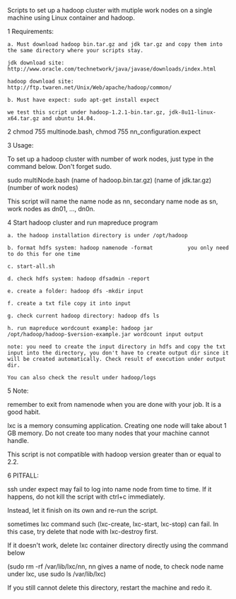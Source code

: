 Scripts to set up a hadoop cluster with mutiple work nodes on a single machine using Linux container and hadoop. 


1 Requirements: 

    a. Must download hadoop bin.tar.gz and jdk tar.gz and copy them into the same directory where your scripts stay. 

    jdk download site: http://www.oracle.com/technetwork/java/javase/downloads/index.html 

    hadoop download site: http://ftp.twaren.net/Unix/Web/apache/hadoop/common/

    b. Must have expect: sudo apt-get install expect

    we test this script under hadoop-1.2.1-bin.tar.gz, jdk-8u11-linux-x64.tar.gz and ubuntu 14.04. 

2 chmod 755 multinode.bash, chmod 755 nn_configuration.expect

3 Usage: 

To set up a hadoop cluster with number of work nodes, just type in the command below. Don't forget sudo. 

sudo multiNode.bash (name of hadoop.bin.tar.gz) (name of jdk.tar.gz) (number of work nodes) 

This script will name the name node as nn, secondary name node as sn, work nodes as dn01, ..., dn0n. 

4 Start hadoop cluster and run mapreduce program

    a. the hadoop installation directory is under /opt/hadoop

    b. format hdfs system: hadoop namenode -format           you only need to do this for one time  

    c. start-all.sh

    d. check hdfs system: hadoop dfsadmin -report

    e. create a folder: hadoop dfs -mkdir input

    f. create a txt file copy it into input

    g. check current hadoop directory: hadoop dfs ls

    h. run mapreduce wordcount example: hadoop jar /opt/hadoop/hadoop-$version-example.jar wordcount input output       

    note: you need to create the input directory in hdfs and copy the txt input into the directory, you don't have to create output dir since it will be created automatically. Check result of execution under output dir. 
    
    You can also check the result under hadoop/logs

5 Note: 

remember to exit from namenode when you are done with your job. It is a good habit.  

lxc is a memory consuming application. Creating one node will take about 1 GB memory. Do not create too many nodes that your machine cannot handle.

This script is not compatible with hadoop version greater than or equal to 2.2. 
    
    
6 PITFALL:

ssh under expect may fail to log into name node from time to time. If it happens, do not kill the script with ctrl+c immediately. 

Instead, let it finish on its own and re-run the script.

sometimes lxc command such (lxc-create, lxc-start, lxc-stop) can fail. In this case, try delete that node with lxc-destroy first.

If it doesn't work, delete lxc container directory directly using the command below

(sudo rm -rf /var/lib/lxc/nn, nn gives a name of node, to check node name under lxc, use sudo ls /var/lib/lxc) 

If you still cannot delete this directory, restart the machine and redo it.


